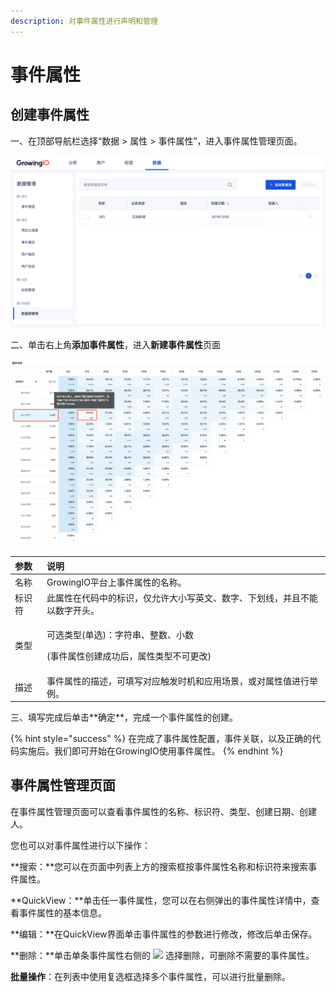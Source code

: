 ```yaml
---
description: 对事件属性进行声明和管理
---
```


# 事件属性

## 创建事件属性

一、在顶部导航栏选择“数据 &gt; 属性 &gt; 事件属性”，进入事件属性管理页面。

![&#x4E8B;&#x4EF6;&#x5C5E;&#x6027;&#x7BA1;&#x7406;&#x9875;&#x9762;](../../../.gitbook/assets/image%20%28142%29.png)

二、单击右上角**添加事件属性**，进入**新建事件属性**页面

![&#x4E8B;&#x4EF6;&#x5C5E;&#x6027;&#x65B0;&#x5EFA;&#x9875;&#x9762;](../../../.gitbook/assets/image%20%2849%29.png)

<table>
  <thead>
    <tr>
      <th style="text-align:left">&#x53C2;&#x6570;</th>
      <th style="text-align:left">&#x8BF4;&#x660E;</th>
    </tr>
  </thead>
  <tbody>
    <tr>
      <td style="text-align:left">&#x540D;&#x79F0;</td>
      <td style="text-align:left">GrowingIO&#x5E73;&#x53F0;&#x4E0A;&#x4E8B;&#x4EF6;&#x5C5E;&#x6027;&#x7684;&#x540D;&#x79F0;&#x3002;</td>
    </tr>
    <tr>
      <td style="text-align:left">&#x6807;&#x8BC6;&#x7B26;</td>
      <td style="text-align:left">&#x6B64;&#x5C5E;&#x6027;&#x5728;&#x4EE3;&#x7801;&#x4E2D;&#x7684;&#x6807;&#x8BC6;&#xFF0C;&#x4EC5;&#x5141;&#x8BB8;&#x5927;&#x5C0F;&#x5199;&#x82F1;&#x6587;&#x3001;&#x6570;&#x5B57;&#x3001;&#x4E0B;&#x5212;&#x7EBF;&#xFF0C;&#x5E76;&#x4E14;&#x4E0D;&#x80FD;&#x4EE5;&#x6570;&#x5B57;&#x5F00;&#x5934;&#x3002;</td>
    </tr>
    <tr>
      <td style="text-align:left">&#x7C7B;&#x578B;</td>
      <td style="text-align:left">
        <p>&#x53EF;&#x9009;&#x7C7B;&#x578B;(&#x5355;&#x9009;)&#xFF1A;&#x5B57;&#x7B26;&#x4E32;&#x3001;&#x6574;&#x6570;&#x3001;&#x5C0F;&#x6570;</p>
        <p>(&#x4E8B;&#x4EF6;&#x5C5E;&#x6027;&#x521B;&#x5EFA;&#x6210;&#x529F;&#x540E;&#xFF0C;&#x5C5E;&#x6027;&#x7C7B;&#x578B;&#x4E0D;&#x53EF;&#x66F4;&#x6539;)</p>
      </td>
    </tr>
    <tr>
      <td style="text-align:left">&#x63CF;&#x8FF0;</td>
      <td style="text-align:left">&#x4E8B;&#x4EF6;&#x5C5E;&#x6027;&#x7684;&#x63CF;&#x8FF0;&#xFF0C;&#x53EF;&#x586B;&#x5199;&#x5BF9;&#x5E94;&#x89E6;&#x53D1;&#x65F6;&#x673A;&#x548C;&#x5E94;&#x7528;&#x573A;&#x666F;&#xFF0C;&#x6216;&#x5BF9;&#x5C5E;&#x6027;&#x503C;&#x8FDB;&#x884C;&#x4E3E;&#x4F8B;&#x3002;</td>
    </tr>
  </tbody>
</table>三、填写完成后单击**确定**，完成一个事件属性的创建。

{% hint style="success" %}
在完成了事件属性配置，事件关联，以及正确的代码实施后。我们即可开始在GrowingIO使用事件属性。
{% endhint %}

## 事件属性管理页面

在事件属性管理页面可以查看事件属性的名称、标识符、类型、创建日期、创建人。

您也可以对事件属性进行以下操作：

**搜索：**您可以在页面中列表上方的搜索框按事件属性名称和标识符来搜索事件属性。

**QuickView：**单击任一事件属性，您可以在右侧弹出的事件属性详情中，查看事件属性的基本信息。

**编辑：**在QuickView界面单击事件属性的参数进行修改，修改后单击保存。

**删除：**单击单条事件属性右侧的 ![](https://docs.growingio.com/.gitbook/assets/-Lo08UtW7H58ehFKeZ4g-LsycTyZaItbL8_Wigcx-LsyfkaafJ-8X2utJ9BbE782B9E782B9E782B9.png) 选择删除，可删除不需要的事件属性。

**批量操作**：在列表中使用复选框选择多个事件属性，可以进行批量删除。


